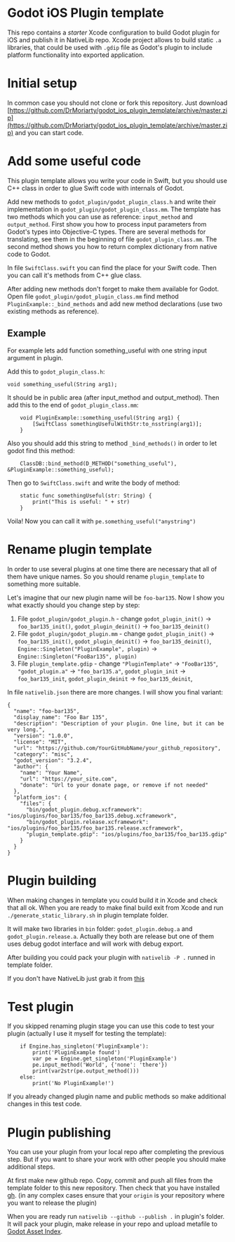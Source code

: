 # Godot iOS Plugin template

This repo contains a *starter* Xcode configuration to build Godot plugin for iOS and publish it in NativeLib repo.
Xcode project allows to build static `.a` libraries, that could be used with `.gdip` file as Godot's plugin to include platform functionality into exported application.

# Initial setup

In common case you should not clone or fork this repository. Just download [https://github.com/DrMoriarty/godot_ios_plugin_template/archive/master.zip](https://github.com/DrMoriarty/godot_ios_plugin_template/archive/master.zip) and you can start code.

# Add some useful code

This plugin template allows you write your code in Swift, but you should use C++ class in order to glue Swift code with internals of Godot.

Add new methods to `godot_plugin/godot_plugin_class.h` and write their implementation in `godot_plugin/godot_plugin_class.mm`. The template has two methods which you can use as reference: `input_method` and `output_method`. First show you how to process input parameters from Godot's types into Objective-C types. There are several methods for translating, see them in the beginning of file `godot_plugin_class.mm`. The second method shows you how to return complex dictionary from native code to Godot.

In file `SwiftClass.swift` you can find the place for your Swift code. Then you can call it's methods from C++ glue class.

After adding new methods don't forget to make them available for Godot. Open file `godot_plugin/godot_plugin_class.mm` find method `PluginExample::_bind_methods` and add new method declarations (use two existing methods as reference).

## Example

For example lets add function something_useful with one string input argument in plugin.

Add this to `godot_plugin_class.h`:
```
void something_useful(String arg1);
```

It should be in public area (after input_method and output_method). Then add this to the end of `godot_plugin_class.mm`:
```
    void PluginExample::something_useful(String arg1) {
        [SwiftClass somethingUsefulWithStr:to_nsstring(arg1)];
    }
```

Also you should add this string to method `_bind_methods()` in order to let godot find this method:
```
    ClassDB::bind_method(D_METHOD("something_useful"), &PluginExample::something_useful);
```

Then go to `SwiftClass.swift` and write the body of method:
```
    static func somethingUseful(str: String) {
        print("This is useful: " + str)
    }
```

Voila! Now you can call it with `pe.something_useful("anystring")`

# Rename plugin template

In order to use several plugins at one time there are necessary that all of them have unique names. So you should rename `plugin_template` to something more suitable.

Let's imagine that our new plugin name will be `foo-bar135`. Now I show you what exactly should you change step by step:

1) File `godot_plugin/godot_plugin.h` - change `godot_plugin_init()` -> `foo_bar135_init()`, `godot_plugin_deinit()` -> `foo_bar135_deinit()`
2) File `godot_plugin/godot_plugin.mm` - change `godot_plugin_init()` -> `foo_bar135_init()`, `godot_plugin_deinit()` -> `foo_bar135_deinit()`, `Engine::Singleton("PluginExample", plugin)` -> `Engine::Singleton("FooBar135", plugin)`
3) File `plugin_template.gdip` - change `"PluginTemplate"` -> `"FooBar135"`, `"godot_plugin.a"` -> `"foo_bar135.a"`, `godot_plugin_init` -> `foo_bar135_init`, `godot_plugin_deinit` -> `foo_bar135_deinit`, 

In file `nativelib.json` there are more changes. I will show you final variant:
```
{
  "name": "foo-bar135",
  "display_name": "Foo Bar 135",
  "description": "Description of your plugin. One line, but it can be very long.",
  "version": "1.0.0",
  "license": "MIT",
  "url": "https://github.com/YourGitHubName/your_github_repository",
  "category": "misc",
  "godot_version": "3.2.4",
  "author": {
    "name": "Your Name",
    "url": "https://your_site.com",
    "donate": "Url to your donate page, or remove if not needed"
  },
  "platform_ios": {
    "files": {
      "bin/godot_plugin.debug.xcframework": "ios/plugins/foo_bar135/foo_bar135.debug.xcframework",
      "bin/godot_plugin.release.xcframework": "ios/plugins/foo_bar135/foo_bar135.release.xcframework",
      "plugin_template.gdip": "ios/plugins/foo_bar135/foo_bar135.gdip"
    }
  }
}
```

# Plugin building

When making changes in template you could build it in Xcode and check that all ok. When you are ready to make final build exit from Xcode and run `./generate_static_library.sh` in plugin template folder.

It will make two libraries in `bin` folder: `godot_plugin.debug.a` and `godot_plugin.release.a`. Actually they both are release but one of them uses debug godot interface and will work with debug export.

After building you could pack your plugin with `nativelib -P .` runned in template folder.

If you don't have NativeLib just grab it from [this](https://github.com/DrMoriarty/nativelib-cli)

# Test plugin

If you skipped renaming plugin stage you can use this code to test your plugin (actually I use it myself for testing the template):
```
    if Engine.has_singleton('PluginExample'):
        print('PluginExample found')
        var pe = Engine.get_singleton('PluginExample')
        pe.input_method('World', {'none': 'there'})
        print(var2str(pe.output_method()))
    else:
        print('No PluginExample!')
```
If you already changed plugin name and public methods so make additional changes in this test code.

# Plugin publishing

You can use your plugin from your local repo after completing the previous step. But if you want to share your work with other people you should make additional steps.

At first make new github repo. Copy, commit and push all files from the template folder to this new repository. Then check that you have installed [gh](https://github.com/cli/cli). (in any complex cases ensure that your `origin` is your repository where you want to release the plugin)

When you are ready run `nativelib --github --publish .` in plugin's folder. It will pack your plugin, make release in your repo and upload metafile to [Godot Asset Index](https://github.com/godot-asset/index).

